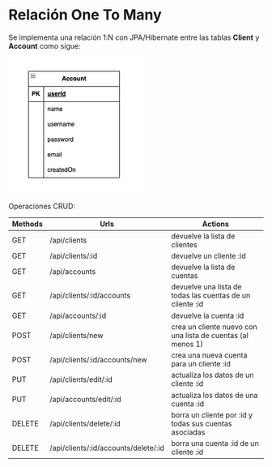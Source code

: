 # Relación One To Many
Se implementa una relación 1:N con JPA/Hibernate entre las tablas **Client**
y **Account** como sigue:

![model](src/main/resources/images/modelo_datos.png)

Operaciones CRUD:

| Methods | Urls                                 | Actions                                                     |
|---------|--------------------------------------|-------------------------------------------------------------|
| GET     | /api/clients                         | devuelve la lista de clientes                               |
| GET     | /api/clients/:id                      | devuelve un cliente :id                                     |
| GET     | /api/accounts                        | devuelve la lista de cuentas                                |
| GET     | /api/clients/:id/accounts            | devuelve una lista de todas las cuentas de un cliente :id   |
| GET     | /api/accounts/:id                    | devuelve la cuenta :id                                      |
| POST    | /api/clients/new                     | crea un cliente nuevo con una lista de cuentas (al menos 1) |
| POST    | /api/clients/:id/accounts/new        | crea una nueva cuenta para un cliente :id                   |
| PUT     | /api/clients/edit/:id                | actualiza los datos de un cliente :id                       |
| PUT     | /api/accounts/edit/:id               | actualiza los datos de una cuenta :id                       |
| DELETE  | /api/clients/delete/:id              | borra un cliente por :id y todas sus cuentas asociadas      |
| DELETE  | /api/clients/:id/accounts/delete/:id | borra una cuenta :id de un cliente :id                      |

